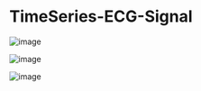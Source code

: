 # TimeSeries-ECG-Signal

![image](https://github.com/user-attachments/assets/f7ed2ce8-cdb4-4776-ada7-11715755af6f)

![image](https://github.com/user-attachments/assets/1acb705c-41dd-4f08-bc47-95a4b90c705a)

![image](https://github.com/user-attachments/assets/8f72f343-b6df-40f7-8639-d602cd27295e)

